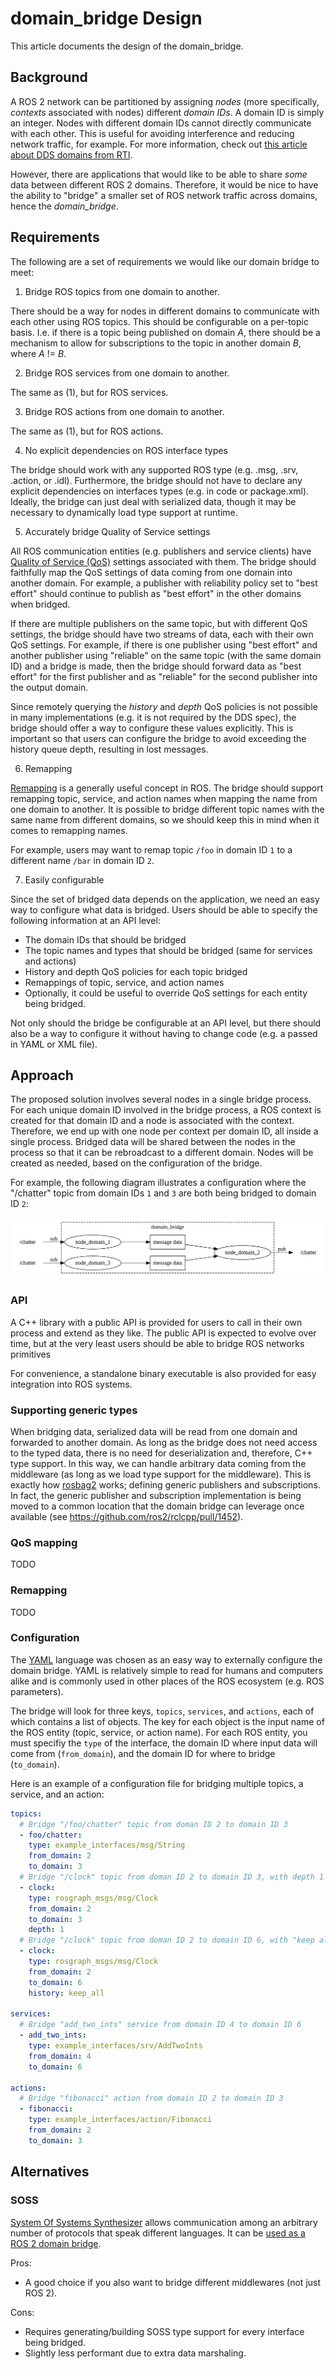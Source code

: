 # domain_bridge Design

This article documents the design of the domain_bridge.

## Background

A ROS 2 network can be partitioned by assigning *nodes* (more specifically, *contexts* associated with nodes) different *domain IDs*.
A domain ID is simply an integer.
Nodes with different domain IDs cannot directly communicate with each other.
This is useful for avoiding interference and reducing network traffic, for example.
For more information, check out [this article about DDS domains from RTI](https://community.rti.com/static/documentation/connext-dds/5.2.3/doc/manuals/connext_dds/html_files/RTI_ConnextDDS_CoreLibraries_UsersManual/Content/UsersManual/Fundamentals_of_DDS_Domains_and_DomainPa.htm).

However, there are applications that would like to be able to share *some* data between different ROS 2 domains.
Therefore, it would be nice to have the ability to "bridge" a smaller set of ROS network traffic across domains, hence the *domain_bridge*.

## Requirements

The following are a set of requirements we would like our domain bridge to meet:

1. Bridge ROS topics from one domain to another.

There should be a way for nodes in different domains to communicate with each other using ROS topics.
This should be configurable on a per-topic basis.
I.e. if there is a topic being published on domain *A*, there should be a mechanism to allow for subscriptions to the topic in another domain *B*, where *A* != *B*.

2. Bridge ROS services from one domain to another.

The same as (1), but for ROS services.

3. Bridge ROS actions from one domain to another.

The same as (1), but for ROS actions.

4. No explicit dependencies on ROS interface types

The bridge should work with any supported ROS type (e.g. .msg, .srv, .action, or .idl).
Furthermore, the bridge should not have to declare any explicit dependencies on interfaces types (e.g. in code or package.xml).
Ideally, the bridge can just deal with serialized data, though it may be necessary to dynamically load type support at runtime.

5. Accurately bridge Quality of Service settings

All ROS communication entities (e.g. publishers and service clients) have [Quality of Service (QoS)](http://design.ros2.org/articles/qos.html) settings associated with them.
The bridge should faithfully map the QoS settings of data coming from one domain into another domain.
For example, a publisher with reliability policy set to "best effort" should continue to publish as "best effort" in the other domains when bridged.

If there are multiple publishers on the same topic, but with different QoS settings, the bridge should have two streams of data, each with their own QoS settings.
For example, if there is one publisher using "best effort" and another publisher using "reliable" on the same topic (with the same domain ID) and a bridge is made,
then the bridge should forward data as "best effort" for the first publisher and as "reliable" for the second publisher into the output domain.

Since remotely querying the *history* and *depth* QoS policies is not possible in many implementations (e.g. it is not required by the DDS spec),
the bridge should offer a way to configure these values explicitly.
This is important so that users can configure the bridge to avoid exceeding the history queue depth, resulting in lost messages.

6. Remapping

[Remapping](https://design.ros2.org/articles/static_remapping.html) is a generally useful concept in ROS.
The bridge should support remapping topic, service, and action names when mapping the name from one domain to another.
It is possible to bridge different topic names with the same name from different domains, so we should keep this in mind when it comes to remapping names.

For example, users may want to remap topic `/foo` in domain ID `1` to a different name `/bar` in domain ID `2`.

7. Easily configurable

Since the set of bridged data depends on the application, we need an easy way to configure what data is bridged.
Users should be able to specify the following information at an API level:

- The domain IDs that should be bridged
- The topic names and types that should be bridged (same for services and actions)
- History and depth QoS policies for each topic bridged
- Remappings of topic, service, and action names
- Optionally, it could be useful to override QoS settings for each entity being bridged.

Not only should the bridge be configurable at an API level, but there should also be a way to configure it without having to change code (e.g. a passed in YAML or XML file).

## Approach

The proposed solution involves several nodes in a single bridge process.
For each unique domain ID involved in the bridge process, a ROS context is created for that domain ID and a node is associated with the context.
Therefore, we end up with one node per context per domain ID, all inside a single process.
Bridged data will be shared between the nodes in the process so that it can be rebroadcast to a different domain.
Nodes will be created as needed, based on the configuration of the bridge.

For example, the following diagram illustrates a configuration where the "/chatter" topic from domain IDs `1` and `3` are both being bridged to domain ID `2`:

![](topic_example.png)

### API

A C++ library with a public API is provided for users to call in their own process and extend as they like.
The public API is expected to evolve over time, but at the very least users should be able to bridge ROS networks primitives

For convenience, a standalone binary executable is also provided for easy integration into ROS systems.

### Supporting generic types

When bridging data, serialized data will be read from one domain and forwarded to another domain.
As long as the bridge does not need access to the typed data, there is no need for deserialization and, therefore, C++ type support.
In this way, we can handle arbitrary data coming from the middleware (as long as we load type support for the middleware).
This is exactly how [rosbag2](https://github.com/ros2/rosbag2/tree/e4ce24cdfa7e24c6d2c025ecc38ab1157a0eecc8/rosbag2_transport) works; defining generic publishers and subscriptions.
In fact, the generic publisher and subscription implementation is being moved to a common location that the domain bridge can leverage once available (see https://github.com/ros2/rclcpp/pull/1452).

### QoS mapping

TODO

### Remapping

TODO

### Configuration

The [YAML](https://yaml.org/) language was chosen as an easy way to externally configure the domain bridge.
YAML is relatively simple to read for humans and computers alike and is commonly used in other places of the ROS ecosystem (e.g. ROS parameters).

The bridge will look for three keys, `topics`, `services`, and `actions`, each of which contains a list of objects.
The key for each object is the input name of the ROS entity (topic, service, or action name).
For each ROS entity, you must specifiy the `type` of the interface, the domain ID where input data will come from (`from_domain`), and the domain ID for where to bridge (`to_domain`).

Here is an example of a configuration file for bridging multiple topics, a service, and an action:

```yaml
topics:
  # Bridge "/foo/chatter" topic from doman ID 2 to domain ID 3
  - foo/chatter:
    type: example_interfaces/msg/String
    from_domain: 2
    to_domain: 3
  # Bridge "/clock" topic from doman ID 2 to domain ID 3, with depth 1
  - clock:
    type: rosgraph_msgs/msg/Clock
    from_domain: 2
    to_domain: 3
    depth: 1
  # Bridge "/clock" topic from doman ID 2 to domain ID 6, with "keep all" history policy
  - clock:
    type: rosgraph_msgs/msg/Clock
    from_domain: 2
    to_domain: 6
    history: keep_all

services:
  # Bridge "add_two_ints" service from domain ID 4 to domain ID 6
  - add_two_ints:
    type: example_interfaces/srv/AddTwoInts
    from_domain: 4
    to_domain: 6

actions:
  # Bridge "fibonacci" action from domain ID 2 to domain ID 3
  - fibonacci:
    type: example_interfaces/action/Fibonacci
    from_domain: 2
    to_domain: 3
```

## Alternatives

### SOSS

[System Of Systems Synthesizer](https://soss.docs.eprosima.com/en/latest/index.html) allows communication among an arbitrary number of protocols that speak different languages.
It can be [used as a ROS 2 domain bridge](https://github.com/osrf/soss/blob/f5471497751d5f8e8eb63d728614074e295b2666/examples/sample_ros2_domain_change.yaml).

Pros:
- A good choice if you also want to bridge different middlewares (not just ROS 2).

Cons:
- Requires generating/building SOSS type support for every interface being bridged.
- Slightly less performant due to extra data marshaling.
